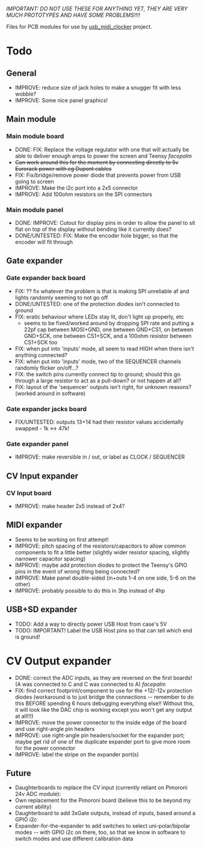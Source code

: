 *IMPORTANT: DO NOT USE THESE FOR ANYTHING YET, THEY ARE VERY MUCH PROTOTYPES AND HAVE SOME PROBLEMS!!!!*

Files for PCB modules for use by [usb_midi_clocker](https://github.com/doctea/usb_midi_clocker/) project.

# Todo

## General

- IMPROVE: reduce size of jack holes to make a snugger fit with less wobble?
- IMPROVE: Some nice panel graphics!

## Main module

### Main module board

- DONE: FIX: Replace the voltage regulator with one that will actually be able to deliver enough amps to power the screen and Teensy *facepalm*
 - ~~Can work around this for the moment by connecting directly to 5v Eurorack power with eg Dupont cables~~
- FIX: Fix/bridge/remove power diode that prevents power from USB going to screen
- IMPROVE: Make the i2c port into a 2x5 connector
- IMPROVE: Add 100ohm resistors on the SPI connectors

### Main module panel

- DONE: IMPROVE: Cutout for display pins in order to allow the panel to sit flat on top of the display without bending like it currently does?
- DONE/UNTESTED: FIX: Make the encoder hole bigger, so that the encoder will fit through

## Gate expander

### Gate expander back board

- FIX: ?? fix whatever the problem is that is making SPI unreliable af and lights randomly seeming to not go off
- DONE/UNTESTED: one of the protection diodes isn't connected to ground
- FIX: eratic behaviour where LEDs stay lit, don't light up properly, etc
	- seems to be fixed/worked around by dropping SPI rate and putting a 22pf cap between MOSI+GND, one between GND+CS1, on between GND+SCK, one between CS1+SCK, and a 100ohm resistor between CS1+SCK too
- FIX: when put into 'inputs' mode, all seem to read HIGH when there isn't anything connected?
- FIX: when put into 'inputs' mode, two of the SEQUENCER channels randomly flicker on/off...?
- FIX: the switch pins currently connect tip to ground; should this go through a large resistor to act as a pull-down?  or not happen at all?
- FIX: layout of the 'sequencer' outputs isn't right, for unknown reasons? (worked around in software)

### Gate expander jacks board

- FIX/UNTESTED: outputs 13+14 had their resistor values accidentally swapped - 1k <-> 47k!

### Gate expander panel

- IMPROVE: make reversible in / out, or label as CLOCK / SEQUENCER

## CV Input expander

### CV Input board

- IMPROVE: make header 2x5 instead of 2x4?

## MIDI expander

- Seems to be working on first attempt!
- IMPROVE: pitch spacing of the resistors/capacitors to allow common components to fit a little better (slightly wider resistor spacing, slightly narrower capacitor spacing)
- IMPROVE: maybe add protection diodes to protect the Teensy's GPIO pins in the event of wrong thing being connected?
- IMPROVE: Make panel double-sided (in+outs 1-4 on one side, 5-6 on the other)
- IMPROVE: probably possible to do this in 3hp instead of 4hp

## USB+SD expander

- TODO: Add a way to directly power USB Host from case's 5V
- TODO: IMPORTANT! Label the USB Host pins so that can tell which end is ground!

# CV Output expander

- DONE: correct the ADC inputs, as they are reversed on the first boards! (A was connected to C and C was connected to A) *facepalm*
- FIX: find correct footprint/component to use for the +12/-12v protection diodes (workaround is to just bridge the connections -- remember to do this BEFORE spending 6 hours debugging everything else!!  Without this, it will look like the DAC chip is working except you won't get any output at all!!!)
- IMPROVE: move the power connector to the inside edge of the board and use right-angle pin headers 
- IMPROVE: use right-angle pin headers/socket for the expander port; maybe get rid of one of the duplicate expander port to give more room for the power connector
- IMPROVE: label the stripe on the expander port(s)

## Future

- Daughterboards to replace the CV input (currently reliant on Pimoroni 24v ADC module):
 - Own replacement for the Pimoroni board (believe this to be beyond my current ability)
 - Daughterboard to add 3xGate outputs, instead of inputs, based around a GPIO i2c
- Expander-for-the-expander to add switches to select uni-polar/bipolar modes -- with GPIO i2c on there, too, so that we know in software to switch modes and use different calibration data
